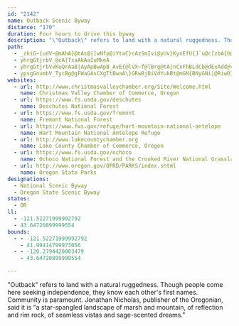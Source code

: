 ```yaml
---
id: "2142"
name: Outback Scenic Byway
distance: "170"
duration: Four hours to drive this byway
description: "\"Outback\" refers to land with a natural ruggedness. Though people come here seeking independence, they know each other's first names. Community is paramount. Jonathan Nicholas, publisher of the Oregonian, said it is \"a star-spangled landscape of marsh and mountain, of reflection and rim rock, of seamless vistas and sage-scented dreams.\""
path:
  - _zkiG~{udV~@mAhA}@tAs@|]wNfp@iYtaC}cAzSmIvi@yUv}KyxEfU{J`u@c[zbA{b@lEqAbr@{DdJeArLsD~JgFbGuEhBeBlDyDjEyFfCaEdDaH~]o}@dfAipCnOi`@jB{DxA_CzDiEtK_LnC{EbBeFr@yDZuCLwB@uCAmNJsB~@{E\sAdAqCpAmB`AgApy@os@|BuCzAwC|@aCh@eBdAaFfl@_pCnA_Ehd@{fAl@qBx@mE`^skC\{EFwD?cBKiBi@qFmWo{Au@eGMaD?gD\eG|@yF`AiDn@_BrkBw}D|DyHrDkFvFcHtmEwmF`JeKxDuCfDaB|EwAvD_@rz@gA|UQrBm@bAaAbIkKbCsEbBaFTaBp@yJRaBx@mB`BqCTs@`CmJdBcKbBgPvHqz@rAiGn@qBjAgC~CyFxWud@
  - yhrgGtjrbV_@cA}TsaAkAaIuMkeA
  - yhrgGtjrbVvKuQrAaB|AyApBwApB_AvE{@lVX~f@lBrg@tA|nCxFhBLdCb@dExAdd@vRrEdArCLrBMnKqBhcD{t@rAa@bBaArBiBv@aAhHiKrd@{q@rBwBnCcB`FsAjxAsY`FgA~Ag@vCeBhCaC|A}BxDiHlBuBhd@o^xA_AlBaAdCs@lB]dgBkZnAYlAe@zb@w[fjAc|@nAu@vEsBh`DqjAfGmCnEoCtl@wb@xByBxAgBjz@ggAzOiTvb@si@lz@kgA`BuDh@eBr@aENgDDmDr@unD^auDDqxAmKktHkFe{D_@q]RqLl@yJ`AgJdAuGlBcJz[{vAfDgM~e@w~AjCmI~CyHxFoKp_@uh@|a@_f@hBkBvWqThCmBlHmElGmCz{Asl@lHyDtq@ae@bHqFjC{B|EeF~DwEfF_H|EuHpI{O`IgJ`FeEbEiEbCyDxB{BlCcBjGcDrBi@tE[hB_@fDyApFyCdAKnDDdAE`B_@xAaArAyAZk@dAsBRy@`@eB`AiK\iIA}DOmEi@{FCqBJ{@rAeFdBaF|@{ApBeCnCmB|DkAbCM|RYvGw@pr@wP|BkAbBaBzAsBhAaC~AeEr@qCHsACaAYaB_DsJo@{Ca@}C]sE?mADg@^eA|@eAz@Sx@AvVZhCa@xBqAb@e@tM}Q~NoRxByBxAgAlBaAnCcAvCg@xD]|DRhOpCbDx@lJxDjK`FnC~@fDj@~]~@jHF~~BlFzJDlIQrBJbC^lq@tVps@r\tNfGtGdBrWnDhCj@lCfBfSnTpUtWrGxF`CbB`H~DtW`LtDtBlAx@vc@n_@hA~@`D`BnOlD|WfBhBd@tAj@fBrAbVnShClBxA|@pATrm@SlE_@bDw@zn@eThP{GtOaKbCeA|IuBfKeBzYcClCMzC?jE\fF`BnJxD~A^nE`@|Na@bG_@lFaApKwCbd@oPdXgJtB_Apk@eSpZ_LrCoAxBeBxByCbDkFrBcBxAe@nA?l@FlD|AzPjK`Bx@dB^jHMdBP~@ZbAd@dA|@|CnDlBlBxBdAhAV|@Fna@GbESdF}@l`@{IrC{@fLmF`Dw@xhA{PnBMfB@rJjBlAFtBO`Cw@|CsCdAy@pAm@nCy@pMyClCgAnB}AlIcKvAkAbBs@~@S|AKvJjArAF|BGnAS|Bq@bSaHrKqCfDi@zIo@dCa@vB{@tA_AjKyIlDyBxAk@z}@cTbC{@dBmA|AqBpIkSxA_DtAaCjIeLpJ}LdAcA`CoA~PqF|DaBjDgC~EqFxb@ak@nB}CxCmGn^oz@hA{Ch@wBrAaIfIuo@TkC^qQv@ah@C_E_@iSCmEB{BXsEj^mxBh@mDn@aJvI}tF?sc@e@csDDaHNkEdN_mCx@uIbA_FxDgOvmA}yEpBmHhAqCdBmD~AmCvDsEvDsCzBiAjFeBlH}@d]uA|FYj@Q`Ay@Tg@He@IgJAcPB_FLmAb@kBnUci@fBeCxBmBtOyIxCmA`BSbn@DpDOnv@aZfFiArBOdr@EnES|BUfmAqRpJgBxAe@fCsAhtBgtAzBgBlCyDdBoFr@kE|F_y@hBgTv{@ajLh@mGh@kErA}Ht@eD~@cD~AsE`DeHvDgGrIyKpF{HrDgHrB}EhuEstN|@kCd@_AhC}DnxBwlChBmBvEyD|EyCtCsA`EsApDaApxF{wAdDe@~AExvAExkB?rx@KrBOtPqDvW{E`Gq@jNaA`N?tKXdO`B|PxCta@fIlHdCvC~AtCnBrEdExBlCvAzB`GvKdAvAhAdAlC|ArC`@to@[dNw@jMmA|CQhBDhAJrBd@hClAbDdClGtGbCpBrBbArBd@vD\pGF~D\fCn@hCjAlCtB|BpCfMtUfHnJlCrCvKbJxPzMnClBtAj@`B\`BJzAEpAWhAe@dAs@lB_BnXwZdLoIrDsB`DsArDqArCs@|J{AvDWhFKvsElBxADlBPhC^rBf@dAXbHdD`CdB~BzB|BxCvBfD~CdHtAhEzAvGzErWb@~CP~CPbIXxCxDjYtA~IfAnJNrD?lDe@lIIfEDdEVfDPrAv@`D|@dChB`DnIfJtKhLxJfJtJlHnJxFvFrCpLbF`KdDhPdE~fAvYz^nJtd@bM~qBji@fm@jQxh@rNz~@hVfE`ApDj@lIp@nCB|EGxfAsIfG_AtKcDfEeB~FmDzFsEnQ}Qrb@yd@bHyG`GuD`HyDtAq@lA[zAQtGEvBYjBmAnEkFlA{@rA_@bBQpUEp@sBrAsAx@UvGL|]KzGDdJGbAu@fMJ`Gr@~At@nDzDl@Xx@J~NLxtAJ~ACrD_@zFuAhFqCrB{AnCyCxQwTnBsCx@_B`G{P|AaDbAkAt@u@vg@i`@xBoBvGkIfj@us@r@o@xG}CrSmIlBa@lBMjB?zaAR|AFhAPvW`GbFd@frBrChAJ|Bl@hR`KlBf@hBR`E?~Do@~Ak@~B_B|AsAnO{NhAs@`DaAnBYnb@eCb_BmIzJ_Al{By_@z\eHxEmBda@}Q`D_C`_@e]`C_BfC{@|ASbAClkCP@qATyC
  - ypsgGnumbV_TycBg@gFWaGAsCXgTtBwaA\}GRwBjDiVdYukBt@mGN{BNyGNi|@RiwD}UCsbA^k@blDExiAi@zpBIfgAB~i@IpmCpjAI
websites:
  - url: http://www.christmasvalleychamber.org/Site/Welcome.html
    name: Christmas Valley Chamber of Commerce, Oregon
  - url: https://www.fs.usda.gov/deschutes
    name: Deschutes National Forest
  - url: https://www.fs.usda.gov/fremont
    name: Fremont National Forest
  - url: https://www.fws.gov/refuge/hart-mountain-national-antelope
    name: Hart Mountain National Antelope Refuge
  - url: http://www.lakecountychamber.org
    name: Lake County Chamber of Commerce, Oregon
  - url: https://www.fs.usda.gov/ochoco
    name: Ochoco National Forest and the Crooked River National Grassland
  - url: http://www.oregon.gov/OPRD/PARKS/index.shtml
    name: Oregon State Parks
designations:
  - National Scenic Byway
  - Oregon State Scenic Byway
states:
  - OR
ll:
  - -121.52271999992792
  - 43.64720899999554
bounds:
  - - -121.52271999992792
    - 41.99414799973056
  - - -120.2794420003479
    - 43.64720899999554

---
```


"Outback" refers to land with a natural ruggedness. Though people come here seeking independence, they know each other's first names. Community is paramount. Jonathan Nicholas, publisher of the Oregonian, said it is "a star-spangled landscape of marsh and mountain, of reflection and rim rock, of seamless vistas and sage-scented dreams."

